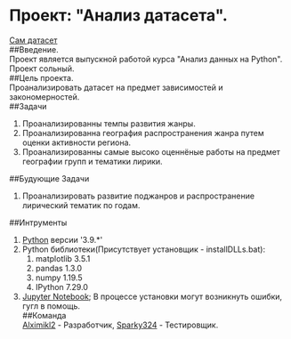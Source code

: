 # Проект: "Анализ датасета".
[Сам датасет](https://www.kaggle.com/zhangjuefei/death-metal)  
##Введение.  
Проект является выпускной работой курса "Анализ данных на Python". Проект сольный.  
##Цель проекта.  
Проанализировать датасет на предмет зависимостей и закономерностей.  
##Задачи  
1. Проанализированны темпы развития жанры.
2. Проанализированна география распространения жанра путем оценки активности региона.
3. Проанализированны самые высоко оценнёные работы на предмет географии групп и тематики лирики.  

##Будующие Задачи  
1. Проанализировать развитие поджанров и распространение лирический тематик по годам.  

##Интрументы  
1. [Python](https://www.python.org/) версии '3.9.*'  
2. Python библиотеки(Присутствует установщик - installDLLs.bat):  
	1. matplotlib 3.5.1
	2. pandas 1.3.0
	3. numpy 1.19.5
	4. IPython 7.29.0  
3. [Jupyter Notebook](https://jupyter.org/install); В процессе установки могут возникнуть ошибки, гугл в помощь.  
##Команда  
[Alximikl2](https://github.com/alximikl2) - Разработчик, [Sparky324](https://github.com/Sparky324) - Тестировщик.